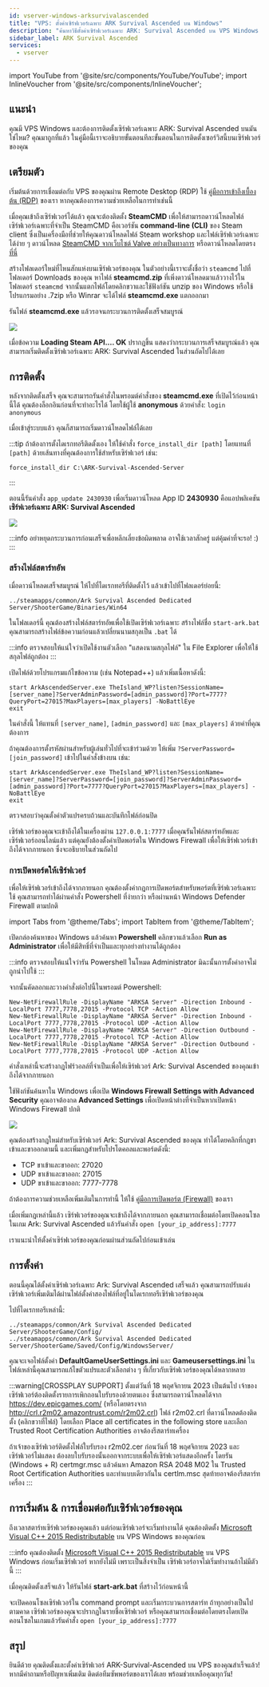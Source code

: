 ```yaml
---
id: vserver-windows-arksurvivalascended
title: "VPS: ตั้งค่าเซิร์ฟเวอร์เฉพาะ ARK Survival Ascended บน Windows"
description: "ค้นหาวิธีตั้งค่าเซิร์ฟเวอร์เฉพาะ ARK: Survival Ascended บน VPS Windows เพื่อการเล่นเกมที่ลื่นไหลและควบคุมเซิร์ฟเวอร์ได้ง่าย → เรียนรู้เพิ่มเติมตอนนี้"
sidebar_label: ARK Survival Ascended
services:
  - vserver
---
```


import YouTube from '@site/src/components/YouTube/YouTube';
import InlineVoucher from '@site/src/components/InlineVoucher';

## แนะนำ
คุณมี VPS Windows และต้องการติดตั้งเซิร์ฟเวอร์เฉพาะ ARK: Survival Ascended บนมันใช่ไหม? คุณมาถูกที่แล้ว ในคู่มือนี้เราจะอธิบายขั้นตอนทีละขั้นตอนในการติดตั้งเซอร์วิสนี้บนเซิร์ฟเวอร์ของคุณ
<YouTube videoId="NvaXYjLSCn8" imageSrc="https://screensaver01.zap-hosting.com/index.php/s/Sa76nDiSmQKx7x2/preview" title="ตั้งค่าเซิร์ฟเวอร์เฉพาะ ARK: Survival Ascended บน VPS Windows" description="รู้สึกเข้าใจมากขึ้นเมื่อเห็นของจริง? เรามีให้คุณ! ดำน้ำดูวิดีโอของเราที่อธิบายทุกอย่างให้คุณ ไม่ว่าคุณจะรีบหรือชอบเรียนรู้แบบสนุก ๆ!"/>
<InlineVoucher />

## เตรียมตัว

เริ่มต้นด้วยการเชื่อมต่อกับ VPS ของคุณผ่าน Remote Desktop (RDP) ใช้ [คู่มือการเข้าถึงเบื้องต้น (RDP)](vserver-windows-userdp.md) ของเรา หากคุณต้องการความช่วยเหลือในการทำเช่นนี้

เมื่อคุณเข้าถึงเซิร์ฟเวอร์ได้แล้ว คุณจะต้องติดตั้ง **SteamCMD** เพื่อให้สามารถดาวน์โหลดไฟล์เซิร์ฟเวอร์เฉพาะที่จำเป็น SteamCMD คือเวอร์ชัน **command-line (CLI)** ของ Steam client ซึ่งเป็นเครื่องมือที่ช่วยให้คุณดาวน์โหลดไฟล์ Steam workshop และไฟล์เซิร์ฟเวอร์เฉพาะได้ง่าย ๆ ดาวน์โหลด [SteamCMD จากเว็บไซต์ Valve อย่างเป็นทางการ](https://developer.valvesoftware.com/wiki/SteamCMD) หรือดาวน์โหลดโดยตรง [ที่นี่](https://steamcdn-a.akamaihd.net/client/installer/steamcmd.zip)

สร้างโฟลเดอร์ใหม่ที่ไหนสักแห่งบนเซิร์ฟเวอร์ของคุณ ในตัวอย่างนี้เราจะตั้งชื่อว่า `steamcmd` ไปที่โฟลเดอร์ Downloads ของคุณ หาไฟล์ **steamcmd.zip** ที่เพิ่งดาวน์โหลดมาแล้ววางไว้ในโฟลเดอร์ `steamcmd` จากนั้นแตกไฟล์โดยคลิกขวาและใช้ฟังก์ชัน unzip ของ Windows หรือใช้โปรแกรมอย่าง .7zip หรือ Winrar จะได้ไฟล์ **steamcmd.exe** แตกออกมา

รันไฟล์ **steamcmd.exe** แล้วรอจนกระบวนการติดตั้งเสร็จสมบูรณ์

![](https://github.com/zaphosting/docs/assets/42719082/ffb8e8a1-26e3-4d16-9baf-938e17ec1613)

เมื่อข้อความ **Loading Steam API.... OK** ปรากฏขึ้น แสดงว่ากระบวนการเสร็จสมบูรณ์แล้ว คุณสามารถเริ่มติดตั้งเซิร์ฟเวอร์เฉพาะ ARK: Survival Ascended ในส่วนถัดไปได้เลย

## การติดตั้ง

หลังจากติดตั้งเสร็จ คุณจะสามารถรันคำสั่งในพรอมต์คำสั่งของ **steamcmd.exe** ที่เปิดไว้ก่อนหน้านี้ได้ คุณต้องล็อกอินก่อนที่จะทำอะไรได้ โดยใช้ผู้ใช้ **anonymous** ด้วยคำสั่ง: `login anonymous`

เมื่อเข้าสู่ระบบแล้ว คุณก็สามารถเริ่มดาวน์โหลดไฟล์ได้เลย

:::tip
ถ้าต้องการตั้งไดเรกทอรีติดตั้งเอง ให้ใช้คำสั่ง `force_install_dir [path]` โดยแทนที่ `[path]` ด้วยเส้นทางที่คุณต้องการใช้สำหรับเซิร์ฟเวอร์ เช่น:
```
force_install_dir C:\ARK-Survival-Ascended-Server
```
:::

ตอนนี้รันคำสั่ง `app_update 2430930` เพื่อเริ่มดาวน์โหลด App ID **2430930** คือแอปพลิเคชัน **เซิร์ฟเวอร์เฉพาะ ARK: Survival Ascended**

![](https://github.com/zaphosting/docs/assets/42719082/98d7c643-04be-488b-8831-86606363f98c)

:::info
อย่าหยุดกระบวนการก่อนเสร็จเพื่อหลีกเลี่ยงข้อผิดพลาด อาจใช้เวลาสักครู่ แต่คุ้มค่าที่จะรอ! :)
:::

### สร้างไฟล์สตาร์ทอัพ

เมื่อดาวน์โหลดเสร็จสมบูรณ์ ให้ไปที่ไดเรกทอรีที่ติดตั้งไว้ แล้วเข้าไปที่โฟลเดอร์ย่อยนี้:
```
../steamapps/common/Ark Survival Ascended Dedicated Server/ShooterGame/Binaries/Win64
```

ในโฟลเดอร์นี้ คุณต้องสร้างไฟล์สตาร์ทอัพเพื่อใช้เปิดเซิร์ฟเวอร์เฉพาะ สร้างไฟล์ชื่อ `start-ark.bat` คุณสามารถสร้างไฟล์ข้อความก่อนแล้วเปลี่ยนนามสกุลเป็น `.bat` ได้

:::info
ตรวจสอบให้แน่ใจว่าเปิดใช้งานตัวเลือก "แสดงนามสกุลไฟล์" ใน File Explorer เพื่อให้ใช้สกุลไฟล์ถูกต้อง
:::

เปิดไฟล์ด้วยโปรแกรมแก้ไขข้อความ (เช่น Notepad++) แล้วเพิ่มเนื้อหาดังนี้:
```
start ArkAscendedServer.exe TheIsland_WP?listen?SessionName=[server_name]?ServerAdminPassword=[admin_password]?Port=7777?QueryPort=27015?MaxPlayers=[max_players] -NoBattlEye
exit
```

ในคำสั่งนี้ ให้แทนที่ `[server_name]`, `[admin_password]` และ `[max_players]` ด้วยค่าที่คุณต้องการ

ถ้าคุณต้องการตั้งรหัสผ่านสำหรับผู้เล่นทั่วไปที่จะเข้าร่วมด้วย ให้เพิ่ม `?ServerPassword=[join_password]` เข้าไปในคำสั่งข้างบน เช่น:
```
start ArkAscendedServer.exe TheIsland_WP?listen?SessionName=[server_name]?ServerPassword=[join_password]?ServerAdminPassword=[admin_password]?Port=7777?QueryPort=27015?MaxPlayers=[max_players] -NoBattlEye
exit
```

ตรวจสอบว่าคุณตั้งค่าตัวแปรครบถ้วนและบันทึกไฟล์ก่อนปิด

เซิร์ฟเวอร์ของคุณจะเข้าถึงได้ในเครื่องผ่าน `127.0.0.1:7777` เมื่อคุณรันไฟล์สตาร์ทอัพและเซิร์ฟเวอร์ออนไลน์แล้ว แต่คุณยังต้องตั้งค่าเปิดพอร์ตใน Windows Firewall เพื่อให้เซิร์ฟเวอร์เข้าถึงได้จากภายนอก ซึ่งจะอธิบายในส่วนถัดไป

### การเปิดพอร์ตให้เซิร์ฟเวอร์

เพื่อให้เซิร์ฟเวอร์เข้าถึงได้จากภายนอก คุณต้องตั้งค่ากฎการเปิดพอร์ตสำหรับพอร์ตที่เซิร์ฟเวอร์เฉพาะใช้ คุณสามารถทำได้ผ่านคำสั่ง Powershell ที่ง่ายกว่า หรือผ่านหน้า Windows Defender Firewall ตามปกติ

import Tabs from '@theme/Tabs';
import TabItem from '@theme/TabItem';

<Tabs>
<TabItem value="powershell" label="ผ่าน Powershell" default>

เปิดกล่องค้นหาของ Windows แล้วค้นหา **Powershell** คลิกขวาแล้วเลือก **Run as Administrator** เพื่อให้มีสิทธิ์ที่จำเป็นและทุกอย่างทำงานได้ถูกต้อง

:::info
ตรวจสอบให้แน่ใจว่ารัน Powershell ในโหมด Administrator มิฉะนั้นการตั้งค่าอาจไม่ถูกนำไปใช้
:::

จากนั้นคัดลอกและวางคำสั่งต่อไปนี้ในพรอมต์ Powershell:
```
New-NetFirewallRule -DisplayName "ARKSA Server" -Direction Inbound -LocalPort 7777,7778,27015 -Protocol TCP -Action Allow
New-NetFirewallRule -DisplayName "ARKSA Server" -Direction Inbound -LocalPort 7777,7778,27015 -Protocol UDP -Action Allow
New-NetFirewallRule -DisplayName "ARKSA Server" -Direction Outbound -LocalPort 7777,7778,27015 -Protocol TCP -Action Allow
New-NetFirewallRule -DisplayName "ARKSA Server" -Direction Outbound -LocalPort 7777,7778,27015 -Protocol UDP -Action Allow
```

คำสั่งเหล่านี้จะสร้างกฎไฟร์วอลล์ที่จำเป็นเพื่อให้เซิร์ฟเวอร์ Ark: Survival Ascended ของคุณเข้าถึงได้จากภายนอก

</TabItem>

<TabItem value="windefender" label="ผ่าน Windows Defender">

ใช้ฟังก์ชันค้นหาใน Windows เพื่อเปิด **Windows Firewall Settings with Advanced Security** คุณอาจต้องกด **Advanced Settings** เพื่อเปิดหน้าต่างที่จำเป็นหากเปิดหน้า Windows Firewall ปกติ

![](https://github.com/zaphosting/docs/assets/42719082/5fb9f943-7e51-4d8f-9df4-2f5ff60857d3)

คุณต้องสร้างกฎใหม่สำหรับเซิร์ฟเวอร์ Ark: Survival Ascended ของคุณ ทำได้โดยคลิกที่กฎขาเข้าและขาออกตามนี้ และเพิ่มกฎสำหรับโปรโตคอลและพอร์ตดังนี้:
- TCP ขาเข้าและขาออก: 27020
- UDP ขาเข้าและขาออก: 27015
- UDP ขาเข้าและขาออก: 7777-7778

ถ้าต้องการความช่วยเหลือเพิ่มเติมในการทำนี้ ให้ใช้ [คู่มือการเปิดพอร์ต (Firewall)](vserver-windows-port.md) ของเรา

</TabItem>
</Tabs>

เมื่อเพิ่มกฎเหล่านี้แล้ว เซิร์ฟเวอร์ของคุณจะเข้าถึงได้จากภายนอก คุณสามารถเชื่อมต่อโดยเปิดคอนโซลในเกม Ark: Survival Ascended แล้วรันคำสั่ง `open [your_ip_address]:7777`

เราแนะนำให้ตั้งค่าเซิร์ฟเวอร์ของคุณก่อนผ่านส่วนถัดไปก่อนเข้าเล่น

## การตั้งค่า

ตอนนี้คุณได้ตั้งค่าเซิร์ฟเวอร์เฉพาะ Ark: Survival Ascended เสร็จแล้ว คุณสามารถปรับแต่งเซิร์ฟเวอร์เพิ่มเติมได้ผ่านไฟล์ตั้งค่าสองไฟล์ที่อยู่ในไดเรกทอรีเซิร์ฟเวอร์ของคุณ

ไปที่ไดเรกทอรีเหล่านี้:
```
../steamapps/common/Ark Survival Ascended Dedicated Server/ShooterGame/Config/
../steamapps/common/Ark Survival Ascended Dedicated Server/ShooterGame/Saved/Config/WindowsServer/
```

คุณจะเจอไฟล์ตั้งค่า **DefaultGameUserSettings.ini** และ **Gameusersettings.ini** ในไฟล์เหล่านี้คุณสามารถแก้ไขตัวแปรและตัวเลือกต่าง ๆ ที่เกี่ยวกับเซิร์ฟเวอร์ของคุณได้หลากหลาย

:::warning[CROSSPLAY SUPPORT]
ตั้งแต่วันที่ 18 พฤศจิกายน 2023 เป็นต้นไป เจ้าของเซิร์ฟเวอร์ต้องติดตั้งรายการเพิกถอนใบรับรองด้วยตนเอง ซึ่งสามารถดาวน์โหลดได้จาก https://dev.epicgames.com/ (หรือโดยตรงจาก http://crl.r2m02.amazontrust.com/r2m02.crl) ไฟล์ r2m02.crl ที่ดาวน์โหลดต้องติดตั้ง (คลิกขวาที่ไฟล์) โดยเลือก Place all certificates in the following store และเลือก Trusted Root Certification Authorities อาจต้องรีสตาร์ทเครื่อง

ถ้าเจ้าของเซิร์ฟเวอร์ติดตั้งไฟล์ใบรับรอง r2m02.cer ก่อนวันที่ 18 พฤศจิกายน 2023 และเซิร์ฟเวอร์ไม่แสดง ต้องลบใบรับรองนั้นออกจากระบบเพื่อให้เซิร์ฟเวอร์แสดงอีกครั้ง โดยรัน (Windows + R) certmgr.msc แล้วค้นหา Amazon RSA 2048 M02 ใน Trusted Root Certification Authorities และทำแบบเดียวกันใน certlm.msc สุดท้ายอาจต้องรีสตาร์ทเครื่อง
:::

## การเริ่มต้น & การเชื่อมต่อกับเซิร์ฟเวอร์ของคุณ

ถึงเวลาสตาร์ทเซิร์ฟเวอร์ของคุณแล้ว แต่ก่อนเซิร์ฟเวอร์จะเริ่มทำงานได้ คุณต้องติดตั้ง [Microsoft Visual C++ 2015 Redistributable](https://learn.microsoft.com/en-us/cpp/windows/latest-supported-vc-redist?view=msvc-170#visual-studio-2015-2017-2019-and-2022) บน VPS Windows ของคุณก่อน

:::info
คุณต้องติดตั้ง [Microsoft Visual C++ 2015 Redistributable](https://learn.microsoft.com/en-us/cpp/windows/latest-supported-vc-redist?view=msvc-170#visual-studio-2015-2017-2019-and-2022) บน VPS Windows ก่อนเริ่มเซิร์ฟเวอร์ หากยังไม่มี เพราะเป็นสิ่งจำเป็น เซิร์ฟเวอร์อาจไม่เริ่มทำงานถ้าไม่มีตัวนี้
:::

เมื่อคุณติดตั้งเสร็จแล้ว ให้รันไฟล์ **start-ark.bat** ที่สร้างไว้ก่อนหน้านี้

จะเปิดคอนโซลเซิร์ฟเวอร์ใน command prompt และเริ่มกระบวนการสตาร์ท ถ้าทุกอย่างเป็นไปตามคาด เซิร์ฟเวอร์ของคุณจะปรากฏในรายชื่อเซิร์ฟเวอร์ หรือคุณสามารถเชื่อมต่อโดยตรงโดยเปิดคอนโซลในเกมแล้วรันคำสั่ง `open [your_ip_address]:7777`

## สรุป

ยินดีด้วย คุณติดตั้งและตั้งค่าเซิร์ฟเวอร์ ARK-Survival-Ascended บน VPS ของคุณสำเร็จแล้ว! หากมีคำถามหรือปัญหาเพิ่มเติม ติดต่อทีมซัพพอร์ตของเราได้เลย พร้อมช่วยเหลือคุณทุกวัน!

<InlineVoucher />